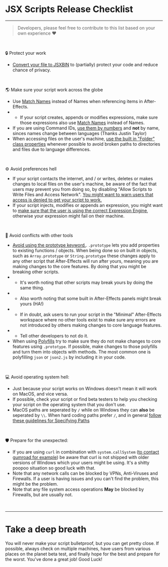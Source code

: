 # JSX Scripts Release Checklist
---
> Developers, please feel free to contribute to this list based on your own experience ❤️



 &nbsp;
 
🔒 Protect your work
*  [Convert your file to JSXBIN](https://extendscript.docsforadobe.dev/vscode-debugger/vscode-extension-features.html#exporting-as-binary) to (partially) protect your code and reduce chance of privacy.

 &nbsp;
 
🌎 Make sure your script work across the globe
* Use [Match Names](/resources/matchNames.md) instead of Names when referencing items in After-Effects.
* *  If your script creates, appends or modifies expressions, make sure those expressions also use [Match Names](/resources/matchNames.md) instead of Names.
* If you are using Command IDs, [use them by numbers](https://hyperbrew.co/blog/after-effects-command-ids/) and **not** by name, sinces names change between languages (Thanks Justin Taylor)
*  When accessing files on the user's machine, [use the built in "Folder" class properties](https://extendscript.docsforadobe.dev/file-system-access/folder-object.html#folder-class-properties) whenever possible to avoid broken paths to directories and files due to language differences.

 &nbsp;
 
⚙️ Avoid preferences hell
* If your script contacts the internet, and / or writes, deletes or makes changes to local files on the user's machine, be aware of the fact that users may prevent you from doing so, by disabling "Allow Scripts to Write Files and Access Network". [You might want to warn users that access is denied to get your script to work.](resources/files_and_network_access.md)
* If your script injects, modifies or appends an expression, you might want to [make sure that the user is using the correct Expression Engine](resources/expression_engine.md), otherwise your expression might fail on their machine.

&nbsp;

🤺 Avoid conflicts with other tools
* [Avoid using the prototype keyword.](https://www.tutorialsteacher.com/javascript/prototype-in-javascript). ```.prototype``` lets you add properties to existing functions / objects. When being done so on built in objects, such as `Array.prototype` or `String.prototype` these changes apply to any other script that After-Effects will run after yours, meaning you are making changes to the core features. By doing that you might be breaking other scripts.
* * It's worth noting that other scripts may break yours by doing the same thing.
* * Also worth noting that some built in After-Effects panels might break yours (HA!)
* * If in doubt, ask users to run your script in the "Minimal" After-Effects workspace where no other tools exist to make sure any errors are not introduced by others making changes to core language features.
* * Tell other developers to not do it.
* When using [Polyfills](https://developer.mozilla.org/en-US/docs/Glossary/Polyfill) try to make sure they do not make changes to core features using `.prototype`. If possible, make changes to those polyfills and turn them into objects with methods. The most common one is polyfilling `json` or `json2.js` by including it in your code.

&nbsp;

💻 Avoid operating system hell:
* Just because your script works on Windows doesn't mean it will work on MacOS, and vice versa.
* If possible, check your script or find beta testers to help you checking your script on the operating system that you don't use.
* MacOS paths are seperated by `/` while on Windows they can **also** be seperated by `\\`. When hard coding paths prefer `/`, and in general [follow these guidelines for Specifying Paths](https://extendscript.docsforadobe.dev/file-system-access/using-file-and-folder-objects.html#specifying-paths)


&nbsp;

🛡️ Prepare for the unexpected:
* If you are using `curl` in combination with `system.callSystem` ([to contact gumroad for example](https://github.com/Adobe-CEP/CEP-Resources/issues/237)) be aware that curl is not shipped with older versions of Windows which your users might be using. It's a shitty poopoo situation so good luck with that.
* Note that any network calls can be blocked by VPNs, Anti-Viruses and Firewalls. If a user is having issues and you can't find the problem, this might be the problem.
* Note that any file system access operations **May** be blocked by Firewalls, but are usually not.


&nbsp;

___
# Take a deep breath
You will never make your script bulletproof, but you can get pretty close.
If possible, always check on multiple machines, have users from various places on the planet beta test, and finally hope for the best and prepare for the worst. You've done a great job! Good Luck!

